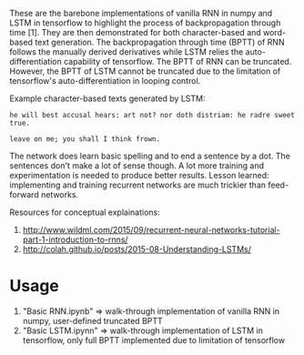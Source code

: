 These are the barebone implementations of vanilla RNN in numpy and LSTM in tensorflow to highlight the process of backpropagation through time [1]. They are then demonstrated for both character-based and word-based text generation. The backpropagation through time (BPTT) of RNN follows the manually derived derivatives while LSTM relies the auto-differentiation capability of tensorflow. The BPTT of RNN can be truncated. However, the BPTT of LSTM cannot be truncated due to the limitation of tensorflow's auto-differentiation in looping control.

Example character-based texts generated by LSTM:

```
he will best accusal hears: art not? nor doth distriam: he radre sweet true.

leave on me; you shall I think frown.
```

The network does learn basic spelling and to end a sentence by a dot. The sentences don't make a lot of sense though. A lot more training and experimentation is needed to produce better results. Lesson learned: implementing and training recurrent networks are much trickier than feed-forward networks.

Resources for conceptual explainations:
1. http://www.wildml.com/2015/09/recurrent-neural-networks-tutorial-part-1-introduction-to-rnns/
2. http://colah.github.io/posts/2015-08-Understanding-LSTMs/

# Usage

1. "Basic RNN.ipynb" => walk-through implementation of vanilla RNN in numpy, user-defined truncated BPTT
2. "Basic LSTM.ipynn" => walk-through implementation of LSTM in tensorflow, only full BPTT implemented due to limitation of tensorflow